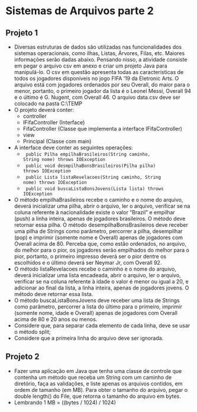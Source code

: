 # Sistemas de Arquivos parte 2

## Projeto 1
- Diversas estruturas de dados são utilizadas nas funcionalidades dos sistemas operacionais, como ilhas, Listas, Árvores, Filas, etc. Maiores informações serão dadas abaixo. Pensando nisso, a atividade consiste em pegar o arquivo csv em anexo e criar um projeto Java para manipulá-lo. O csv em questão apresenta todas as características de todos os jogadores disponíveis no jogo FIFA ‘19 da Eletronic Arts. O arquivo está com jogadores ordenados por seu Overall, do maior para o menor, portanto, o primeiro jogador da lista é o Leonel Messi, Overall 94 e o último é G. Nugent, com Overall 46. O arquivo data.csv deve ser colocado na pasta C:\TEMP
- O projeto deverá conter:
  - controller
  - IFifaController (Interface)
  - FifaController (Classe que implementa a interface IFifaController)
  - view
  - Principal (Classe com main)
- A interface deve conter as seguintes operações:
  - <code> public Pilha<String> empilhaBrasileiros(String caminho, String nome) throws IOException </code>
  - <code> public void desmpilhaBonsBrasileiros(Pilha<String> pilha) throws IOException </code>
  - <code> public Lista<String> listaRevelacoes(String caminho, String nome) throws IOException </code>
  - <code> public void buscaListaBonsJovens(Lista<String> lista) throws IOException </code>
- O método empilhaBrasileiros recebe o caminho e o nome do arquivo, deverá inicializar uma pilha, abrir o arquivo, ler o arquivo, verificar se na coluna referente à nacionalidade existe o valor “Brazil” e empilhar (push) a linha
inteira, apenas de jogadores brasileiros. O método deve retornar essa pilha.
O método desempilhaBonsBrasileiros deve receber uma pilha de Strings como parâmetro, percorrer a pilha, desempilhar (pop) e imprimir (somente nome e Overall) apenas de jogadores com Overall acima de 80. Perceba que, como estão ordenados, no arquivo, do melhor para o pior, os jogadores serão empilhados do melhor para o pior, portanto, o primeiro impresso deverá ser o pior dentre os escolhidos e o último deverá ser Neymar Jr, com Overall 92.
- O método listaRevelacoes recebe o caminho e o nome do arquivo, deverá inicializar uma lista encadeada, abrir o arquivo, ler o arquivo, verificar se na coluna referente à idade o valor é menor ou igual a 20, e adicionar ao final da
lista, a linha inteira, apenas de jogadores jovens. O método deve retornar essa lista.
- O método buscaListaBonsJovens deve receber uma lista de Strings como parâmetro, percorrer a lista do último
para o primeiro, imprimir (somente nome, idade e Overall) apenas de jogadores com Overall acima de 80 e 20
anos ou menos.
- Considere que, para separar cada elemento de cada linha, deve se usar o método split;
- Considere que a primeira linha do arquivo deve ser ignorada.

## Projeto 2
- Fazer uma aplicação em Java que tenha uma classe de controle que contenha um método que receba um
String com um caminho de diretório, faça as validações, e liste apenas os arquivos contidos, em ordem de
tamanho (em MB). Para obter o tamanho do arquivo, pegar o double length() do File, que retorna o tamanho do
arquivo em bytes.
- Lembrando 1 MB = ((bytes / 1024) / 1024)